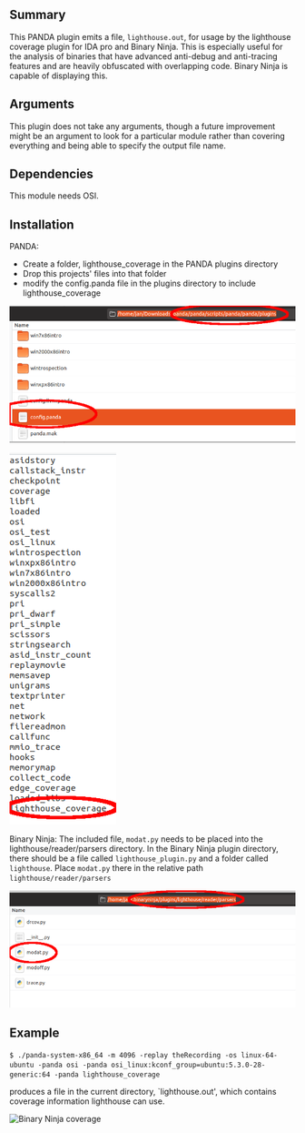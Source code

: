 Summary
-------

This PANDA plugin emits a file, `lighthouse.out`, for usage by the lighthouse coverage plugin for IDA pro and Binary Ninja. This is especially useful for the analysis of binaries that have advanced anti-debug and anti-tracing features and are heavily obfuscated with overlapping code. Binary Ninja is capable of displaying this.


Arguments
---------

This plugin does not take any arguments, though a future improvement might be an argument to look for a particular module rather than covering everything and being able to specify the output file name.

Dependencies
------------

This module needs OSI.

Installation
------------
PANDA:
- Create a folder, lighthouse_coverage in the PANDA plugins directory
- Drop this projects' files into that folder
- modify the config.panda file in the plugins directory to include lighthouse_coverage

![PANDA installation](doc_pics/panda_install.png)

![PANDA installation](doc_pics/panda_install2.png)

Binary Ninja:
The included file, `modat.py` needs to be placed into the lighthouse/reader/parsers directory. In the Binary Ninja plugin directory, there should be a file called `lighthouse_plugin.py` and a folder called `lighthouse`. Place `modat.py` there in the relative path `lighthouse/reader/parsers`

![Binary Ninja installation](doc_pics/install_to_lighthouse.png)

Example
-------

```$ ./panda-system-x86_64 -m 4096 -replay theRecording -os linux-64-ubuntu -panda osi -panda osi_linux:kconf_group=ubuntu:5.3.0-28-generic:64 -panda lighthouse_coverage```

produces a file in the current directory, `lighthouse.out', which contains coverage information lighthouse can use.

![Binary Ninja coverage](doc_pics/imported_to_bn.png)

